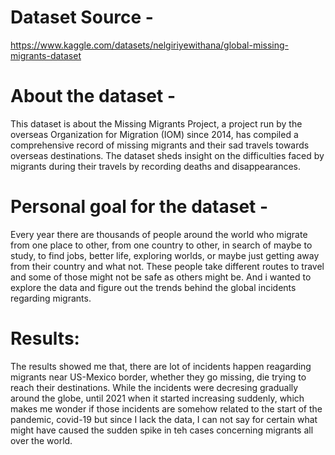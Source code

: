 # Dataset Source - 
https://www.kaggle.com/datasets/nelgiriyewithana/global-missing-migrants-dataset

# About the dataset - 
This dataset is about the Missing Migrants Project, a project run by the overseas Organization for Migration (IOM) since 2014, has compiled a comprehensive record of missing migrants and their sad travels towards overseas destinations. The dataset sheds insight on the difficulties faced by migrants during their travels by recording deaths and disappearances.

# Personal goal for the dataset -
Every year there are thousands of people around the world who migrate from one place to other, from one country to other, in search of maybe to study, to find jobs, better life, exploring worlds, or maybe just getting away from their country and what not. These people take different routes to travel and some of those might not be safe as others might be. And i wanted to explore the data and figure out the trends behind the global incidents regarding migrants. 

# Results: 
The results showed me that, there are lot of incidents happen reagarding migrants near US-Mexico border, whether they go missing, die trying to reach their destinations. While the incidents were decresing gradually around the globe, until 2021 when it started increasing suddenly, which makes me wonder if those incidents are somehow related to the start of the pandemic, covid-19 but since I lack the data, I can not say for certain what might have caused the sudden spike in teh cases concerning migrants all over the world.
